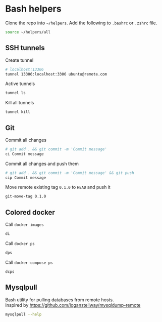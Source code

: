 # Bash helpers

Clone the repo into `~/helpers`. Add the following to `.bashrc` or `.zshrc` file.
```bash
source ~/helpers/all
```

## SSH tunnels

Create tunnel
```bash
# localhost:13306
tunnel 13306:localhost:3306 ubuntu@remote.com
```

Active tunnels
```bash
tunnel ls
```

Kill all tunnels
```bash
tunnel kill
```

## Git

Commit all changes
```bash
# git add . && git commit -m 'Commit message'
ci Commit message
```

Commit all changes and push them
```bash
# git add . && git commit -m 'Commit message' && git push
cip Commit message
```

Move remote existing tag `0.1.0` to `HEAD` and push it
```bash
git-move-tag 0.1.0
```

## Colored docker

Call `docker images`
```bash
di
```

Call `docker ps`
```bash
dps
```

Call `docker-compose ps`
```bash
dcps
```

## Mysqlpull

Bash utility for pulling databases from remote hosts.  
Inspired by https://github.com/loganstellway/mysqldump-remote
```bash
mysqlpull --help
```